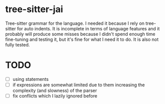 # tree-sitter-jai
Tree-sitter grammar for the language. I needed it because I rely on tree-sitter for
auto indents. It is incomplete in terms of language features and it probably will produce
some misses because I didn't spend enough time fine-tuning and testing it, but it's
fine for what I need it to do. It is also not fully tested.

# TODO
- [ ] using statements
- [ ] if expressions are somewhat limited due to them increasing the complexity (and slowness) of the parser
- [ ] fix conflicts which I lazily ignored before

